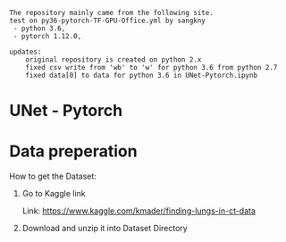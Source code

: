 ```angular2html
The repository mainly came from the following site.
test on py36-pytorch-TF-GPU-Office.yml by sangkny 
 - python 3.6, 
 - pytorch 1.12.0,

updates:
    original repository is created on python 2.x 
    fixed csv write from 'wb' to 'w' for python 3.6 from python 2.7
    fixed data[0] to data for python 3.6 in UNet-Pytorch.ipynb

```

# UNet - Pytorch

# Data preperation
How to get the Dataset:
1. Go to Kaggle link

	Link: https://www.kaggle.com/kmader/finding-lungs-in-ct-data

2. Download and unzip it into Dataset Directory
